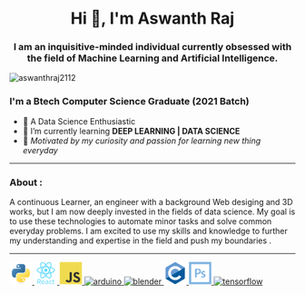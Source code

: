 <h1 align="center">Hi 👋, I'm Aswanth Raj</h1>
<h3 align="center">I am an inquisitive-minded individual currently obsessed with the field of Machine Learning and Artificial Intelligence.</h3>

<p align="left"> <img src="https://komarev.com/ghpvc/?username=aswanthraj2112&label=Profile%20views&color=0e75b6&style=flat" alt="aswanthraj2112" /> </p>

### I'm a Btech Computer Science Graduate (2021 Batch) 

- 🔭 A Data Science Enthusiastic
- 🌱 I’m currently learning **DEEP LEARNING | DATA SCIENCE**
- 🌟 *Motivated by my curiosity and passion for learning new thing everyday*

***

### About :
A continuous Learner, an engineer with a background Web desiging and 3D works, but I am now deeply invested in the fields of data science. My goal is to use these technologies to automate minor tasks and solve common everyday problems. I am excited to use my skills and knowledge to further my understanding and expertise in the field and push my boundaries .

***
<p align="left">

 <a href="https://www.python.org" target="_blank" rel="noreferrer"> 
     <img src="https://raw.githubusercontent.com/devicons/devicon/master/icons/python/python-original.svg" alt="python" width="40" height="40"/> </a> <a href="https://reactjs.org/" target="_blank" rel="noreferrer">
      <img src="https://raw.githubusercontent.com/devicons/devicon/master/icons/react/react-original-wordmark.svg" alt="react" width="40" height="40"/> </a> <a href="https://developer.mozilla.org/en-US/docs/Web/JavaScript" target="_blank" rel="noreferrer"> <img src="https://raw.githubusercontent.com/devicons/devicon/master/icons/javascript/javascript-original.svg" alt="javascript" width="40" height="40"/> </a> <a href="https://www.arduino.cc/" target="_blank" rel="noreferrer"> <img src="https://cdn.worldvectorlogo.com/logos/arduino-1.svg" alt="arduino" width="40" height="40"/> </a> <a href="https://www.blender.org/" target="_blank" rel="noreferrer"><img src="https://download.blender.org/branding/community/blender_community_badge_white.svg" alt="blender" width="40" height="40"/> </a>
  <a href="https://www.cprogramming.com/" target="_blank" rel="noreferrer"> <img src="https://raw.githubusercontent.com/devicons/devicon/master/icons/c/c-original.svg" alt="c" width="40" height="40"/> </a>  <a href="https://www.photoshop.com/en" target="_blank" rel="noreferrer"> 
     <img src="https://raw.githubusercontent.com/devicons/devicon/master/icons/photoshop/photoshop-line.svg" alt="photoshop" width="40" height="40"/> </a> <a href="https://www.tensorflow.org" target="_blank" rel="noreferrer"> 
     <img src="https://www.vectorlogo.zone/logos/tensorflow/tensorflow-icon.svg" alt="tensorflow" width="40" height="40"/> </a> 
  </p>


